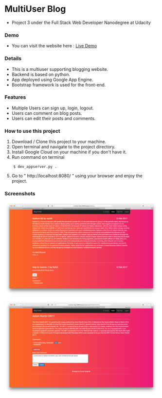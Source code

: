# MultiUser Blog
- Project 3  under the Full Stack Web Developer Nanodegree at Udacity

### Demo
- You can visit the website here : [Live Demo](https://multiuser-blog-158606.appspot.com)

### Details
- This is a multiuser supporting blogging website.
- Backend is based on python.
- App deployed using Google App Engine.
- Bootstrap framework is used for the front-end.

### Features
- Multiple Users can sign up, login, logout.
- Users can comment on blog posts.
- Users can edit their posts and comments.

### How to use this project
1. Download / Clone this project to your machine.
2. Open terminal and navigate to the project directory. 
3. Install Google Cloud on your machine if you don't have it.
4. Run command on terminal 
```shell
    $ dev_appserver.py . 
```
5. Go to " http://localhost:8080/ " using your browser and enjoy the project.

### Screenshots 
![main-page-screenshot](https://github.com/sivcan/MultiUser-Blog/blob/master/screenshots/1.png)

![post-page-screenshot](https://github.com/sivcan/MultiUser-Blog/blob/master/screenshots/2.png)